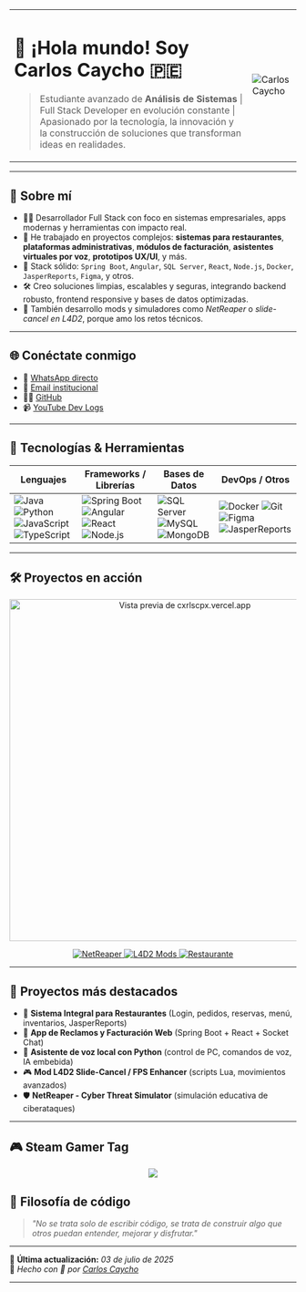 <!-- Encabezado con imagen alineada correctamente -->
<table>
<tr>
<td valign="top">

# 👋 ¡Hola mundo! Soy **Carlos Caycho** 🇵🇪

> Estudiante avanzado de **Análisis de Sistemas** | Full Stack Developer en evolución constante | Apasionado por la tecnología, la innovación y la construcción de soluciones que transforman ideas en realidades.

</td>
<td>
  <img src="https://i.pinimg.com/originals/e4/26/70/e426702edf874b181aced1e2fa5c6cde.gif" alt="Carlos Caycho" witdh="230px" />
</td>
</tr>
</table>

---

## 🚀 Sobre mí

- 👨‍💻 Desarrollador Full Stack con foco en sistemas empresariales, apps modernas y herramientas con impacto real.
- 🔧 He trabajado en proyectos complejos: **sistemas para restaurantes**, **plataformas administrativas**, **módulos de facturación**, **asistentes virtuales por voz**, **prototipos UX/UI**, y más.
- 🧰 Stack sólido: `Spring Boot`, `Angular`, `SQL Server`, `React`, `Node.js`, `Docker`, `JasperReports`, `Figma`, y otros.
- 🛠️ Creo soluciones limpias, escalables y seguras, integrando backend robusto, frontend responsive y bases de datos optimizadas.
- 👾 También desarrollo mods y simuladores como *NetReaper* o *slide-cancel en L4D2*, porque amo los retos técnicos.

---

## 🌐 Conéctate conmigo

- 📱 [WhatsApp directo](https://wa.me/51903011604)
- 📧 [Email institucional](mailto:carlos.caycho.casas@vallegrande.edu.pe)
- 🧑‍💻 [GitHub](https://github.com/CarlosCaychoCasas)
- 📹 [YouTube Dev Logs](https://www.youtube.com/@CarlosAlejandroCaychoCasas)

---

## 🧠 Tecnologías & Herramientas

<div align="center">

| Lenguajes     | Frameworks / Librerías | Bases de Datos     | DevOps / Otros      |
|---------------|------------------------|---------------------|----------------------|
| ![Java](https://img.shields.io/badge/Java-ED8B00?style=for-the-badge&logo=java&logoColor=white) ![Python](https://img.shields.io/badge/Python-3776AB?style=for-the-badge&logo=python&logoColor=white) ![JavaScript](https://img.shields.io/badge/JavaScript-F7DF1E?style=for-the-badge&logo=javascript&logoColor=black) ![TypeScript](https://img.shields.io/badge/TypeScript-007ACC?style=for-the-badge&logo=typescript&logoColor=white) | ![Spring Boot](https://img.shields.io/badge/SpringBoot-6DB33F?style=for-the-badge&logo=springboot&logoColor=white) ![Angular](https://img.shields.io/badge/Angular-DD0031?style=for-the-badge&logo=angular&logoColor=white) ![React](https://img.shields.io/badge/React-20232A?style=for-the-badge&logo=react&logoColor=61DAFB) ![Node.js](https://img.shields.io/badge/Node.js-339933?style=for-the-badge&logo=node-dot-js&logoColor=white) | ![SQL Server](https://img.shields.io/badge/SQL%20Server-CC2927?style=for-the-badge&logo=microsoft%20sql%20server&logoColor=white) ![MySQL](https://img.shields.io/badge/MySQL-005C84?style=for-the-badge&logo=mysql&logoColor=white) ![MongoDB](https://img.shields.io/badge/MongoDB-4EA94B?style=for-the-badge&logo=mongodb&logoColor=white) | ![Docker](https://img.shields.io/badge/Docker-0db7ed?style=for-the-badge&logo=docker&logoColor=white) ![Git](https://img.shields.io/badge/Git-F05032?style=for-the-badge&logo=git&logoColor=white) ![Figma](https://img.shields.io/badge/Figma-black?style=for-the-badge&logo=figma&logoColor=white) ![JasperReports](https://img.shields.io/badge/JasperReports-0072C6?style=for-the-badge&logo=data&logoColor=white) |
</div>

---

## 🛠️ Proyectos en acción

<p align="center">
  <a href="https://cxrlscpx.vercel.app/" target="_blank">
    <img src="https://api.microlink.io/?url=https://cxrlscpx.vercel.app/&screenshot=true&embed=screenshot.url" alt="Vista previa de cxrlscpx.vercel.app" width="600"/>
  </a>
</p>

<p align="center">
  <a href="https://github.com/CarlosCaychoCasas/NetReaper">
    <img alt="NetReaper" src="https://img.shields.io/badge/NetReaper-CyberThreatSimulator-blueviolet?style=for-the-badge&logo=github">
  </a>
  <a href="https://github.com/CarlosCaychoCasas/L4D2-Mods">
    <img alt="L4D2 Mods" src="https://img.shields.io/badge/L4D2-SlideCancel%20Mod-darkgreen?style=for-the-badge&logo=steam">
  </a>
  <a href="https://github.com/CarlosCaychoCasas/Sistema-Restaurante">
    <img alt="Restaurante" src="https://img.shields.io/badge/Restaurante-System-orange?style=for-the-badge&logo=springboot">
  </a>
</p>


---

## 🎯 Proyectos más destacados

- 🔐 **Sistema Integral para Restaurantes** (Login, pedidos, reservas, menú, inventarios, JasperReports)
- 💬 **App de Reclamos y Facturación Web** (Spring Boot + React + Socket Chat)
- 🧠 **Asistente de voz local con Python** (control de PC, comandos de voz, IA embebida)
- 🎮 **Mod L4D2 Slide-Cancel / FPS Enhancer** (scripts Lua, movimientos avanzados)
- 🛡 **NetReaper - Cyber Threat Simulator** (simulación educativa de ciberataques)

---
## 🎮 Steam Gamer Tag

<p align="center">
  <a href="https://steamcommunity.com/id/carlitosxdpe/" target="_blank">
    <img src="https://img.shields.io/badge/Steam-carlitosxdpe-000?style=for-the-badge&logo=steam&logoColor=white" />
  </a>
</p>


## 🧩 Filosofía de código

> _"No se trata solo de escribir código, se trata de construir algo que otros puedan entender, mejorar y disfrutar."_

---

📅 **Última actualización:** _03 de julio de 2025_  
🔗 _Hecho con 💚 por [Carlos Caycho](https://github.com/CarlosCaychoCasas)_

---
